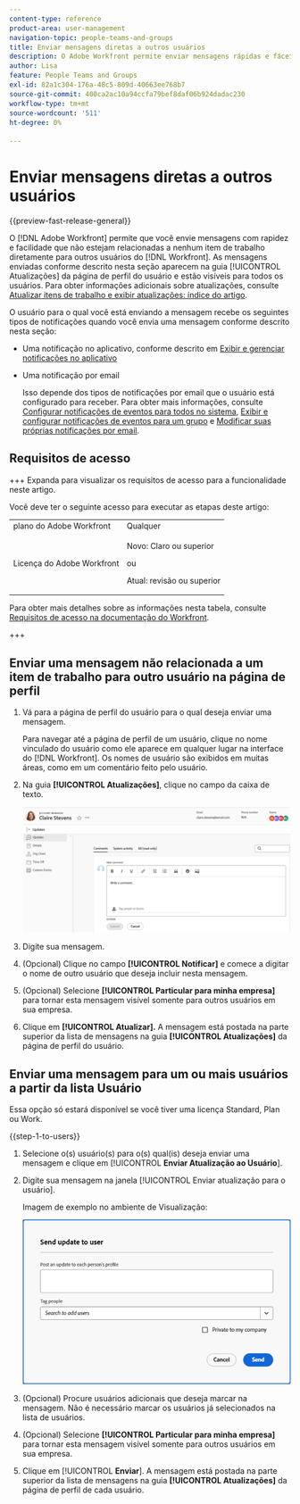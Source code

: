 ```yaml
---
content-type: reference
product-area: user-management
navigation-topic: people-teams-and-groups
title: Enviar mensagens diretas a outros usuários
description: O Adobe Workfront permite enviar mensagens rápidas e fáceis que não estão relacionadas a qualquer item de trabalho diretamente para outros usuários do Workfront.
author: Lisa
feature: People Teams and Groups
exl-id: 82a1c304-176a-48c5-809d-40663ee768b7
source-git-commit: 400ca2ac10a94ccfa79bef8daf06b924dadac230
workflow-type: tm+mt
source-wordcount: '511'
ht-degree: 0%

---
```


# Enviar mensagens diretas a outros usuários

{{preview-fast-release-general}}

O [!DNL Adobe Workfront] permite que você envie mensagens com rapidez e facilidade que não estejam relacionadas a nenhum item de trabalho diretamente para outros usuários do [!DNL Workfront]. As mensagens enviadas conforme descrito nesta seção aparecem na guia [!UICONTROL Atualizações] da página de perfil do usuário e estão visíveis para todos os usuários. Para obter informações adicionais sobre atualizações, consulte [Atualizar itens de trabalho e exibir atualizações: índice do artigo](../../workfront-basics/updating-work-items-and-viewing-updates/update-work-items-and-view-updates.md).

O usuário para o qual você está enviando a mensagem recebe os seguintes tipos de notificações quando você envia uma mensagem conforme descrito nesta seção:

* Uma notificação no aplicativo, conforme descrito em [Exibir e gerenciar notificações no aplicativo](../../workfront-basics/using-notifications/view-and-manage-in-app-notifications.md)
* Uma notificação por email

  Isso depende dos tipos de notificações por email que o usuário está configurado para receber. Para obter mais informações, consulte [Configurar notificações de eventos para todos no sistema](../../administration-and-setup/manage-workfront/emails/configure-event-notifications-for-everyone-in-the-system.md), [Exibir e configurar notificações de eventos para um grupo](../../administration-and-setup/manage-groups/create-and-manage-groups/view-and-configure-event-notifications-group.md) e [Modificar suas próprias notificações por email](../../workfront-basics/using-notifications/activate-or-deactivate-your-own-event-notifications.md).

## Requisitos de acesso

+++ Expanda para visualizar os requisitos de acesso para a funcionalidade neste artigo.

Você deve ter o seguinte acesso para executar as etapas deste artigo:

<table style="table-layout:auto"> 
 <col> 
 <col> 
 <tbody> 
  <tr data-mc-conditions=""> 
   <td role="rowheader">plano do Adobe Workfront</td> 
   <td>Qualquer</td> 
  </tr> 
  <tr> 
   <td role="rowheader">Licença do Adobe Workfront</td> 
   <td>
   <p>Novo: Claro ou superior</p>
   <p>ou</p>
   <p>Atual: revisão ou superior</p>
   </td>
  </tr> 
 </tbody> 
</table>

Para obter mais detalhes sobre as informações nesta tabela, consulte [Requisitos de acesso na documentação do Workfront](/help/quicksilver/administration-and-setup/add-users/access-levels-and-object-permissions/access-level-requirements-in-documentation.md).

+++

## Enviar uma mensagem não relacionada a um item de trabalho para outro usuário na página de perfil

1. Vá para a página de perfil do usuário para o qual deseja enviar uma mensagem.

   Para navegar até a página de perfil de um usuário, clique no nome vinculado do usuário como ele aparece em qualquer lugar na interface do [!DNL Workfront]. Os nomes de usuário são exibidos em muitas áreas, como em um comentário feito pelo usuário.

1. Na guia **[!UICONTROL Atualizações]**, clique no campo da caixa de texto.

   ![Usuário de mensagem na [!UICONTROL guia Atualizações]](assets/send-message-to-user-on-updates-tab.png)

1. Digite sua mensagem.
1. (Opcional) Clique no campo **[!UICONTROL Notificar]** e comece a digitar o nome de outro usuário que deseja incluir nesta mensagem.

1. (Opcional) Selecione **[!UICONTROL Particular para minha empresa]** para tornar esta mensagem visível somente para outros usuários em sua empresa.

1. Clique em **[!UICONTROL Atualizar].**
A mensagem está postada na parte superior da lista de mensagens na guia **[!UICONTROL Atualizações]** da página de perfil do usuário.

## Enviar uma mensagem para um ou mais usuários a partir da lista Usuário

Essa opção só estará disponível se você tiver uma licença Standard, Plan ou Work.

{{step-1-to-users}}

1. Selecione o(s) usuário(s) para o(s) qual(is) deseja enviar uma mensagem e clique em [!UICONTROL **Enviar Atualização ao Usuário**].
1. Digite sua mensagem na janela [!UICONTROL Enviar atualização para o usuário].

   <span class="preview">Imagem de exemplo no ambiente de Visualização:</span>

   <span class="preview">![Usuário de mensagem na janela Enviar atualização para o usuário](assets/send-message-to-user-dialog-from-user-list.png)</span>

1. (Opcional) Procure usuários adicionais que deseja marcar na mensagem. Não é necessário marcar os usuários já selecionados na lista de usuários.
1. (Opcional) Selecione **[!UICONTROL Particular para minha empresa]** para tornar esta mensagem visível somente para outros usuários em sua empresa.
1. Clique em [!UICONTROL **Enviar**].
A mensagem está postada na parte superior da lista de mensagens na guia **[!UICONTROL Atualizações]** da página de perfil de cada usuário.

